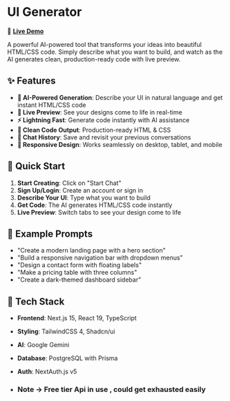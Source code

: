 # UI Generator

🚀 **[Live Demo](https://ui-generator-pink.vercel.app/)**

A powerful AI-powered tool that transforms your ideas into beautiful HTML/CSS code. Simply describe what you want to build, and watch as the AI generates clean, production-ready code with live preview.

## ✨ Features

- **🤖 AI-Powered Generation**: Describe your UI in natural language and get instant HTML/CSS code
- **👀 Live Preview**: See your designs come to life in real-time
- **⚡ Lightning Fast**: Generate code instantly with AI assistance
- **🎨 Clean Code Output**: Production-ready HTML & CSS
- **💾 Chat History**: Save and revisit your previous conversations
- **📱 Responsive Design**: Works seamlessly on desktop, tablet, and mobile

## 🎯 Quick Start

1. **Start Creating**: Click on "Start Chat"
2. **Sign Up/Login**: Create an account or sign in
3. **Describe Your UI**: Type what you want to build
4. **Get Code**: The AI generates HTML/CSS code instantly
5. **Live Preview**: Switch tabs to see your design come to life

## 📝 Example Prompts

- "Create a modern landing page with a hero section"
- "Build a responsive navigation bar with dropdown menus"
- "Design a contact form with floating labels"
- "Make a pricing table with three columns"
- "Create a dark-themed dashboard sidebar"

## 🚀 Tech Stack

- **Frontend**: Next.js 15, React 19, TypeScript
- **Styling**: TailwindCSS 4, Shadcn/ui
- **AI**: Google Gemini
- **Database**: PostgreSQL with Prisma
- **Auth**: NextAuth.js v5

- ### Note -> Free tier Api in use , could get exhausted easily
